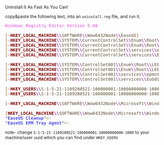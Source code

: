 Uninstall It As Fast As You Can!

copy&paste the following text, into an <code>uninstall.reg</code> file, and run it.
<pre><span style='color:#e34adc; '>Windows Registry Editor Version 5.00</span>

<span style='color:#a65700; '>[</span><span style='color:#800080; '>-</span><span style='color:#800000; font-weight:bold; '>HKEY_LOCAL_MACHINE</span><span style='color:#800080; '>\\</span><span style='color:#5f5035; '>SOFTWARE</span><span style='color:#800080; '>\\</span><span style='color:#5f5035; '>Wow6432Node</span><span style='color:#800080; '>\\</span><span style='color:#5f5035; '>EaseUS</span><span style='color:#a65700; '>]</span>
<span style='color:#a65700; '>[</span><span style='color:#800080; '>-</span><span style='color:#800000; font-weight:bold; '>HKEY_LOCAL_MACHINE</span><span style='color:#800080; '>\\</span><span style='color:#5f5035; '>SYSTEM</span><span style='color:#800080; '>\\</span><span style='color:#5f5035; '>CurrentControlSet</span><span style='color:#800080; '>\\</span><span style='color:#5f5035; '>Enum</span><span style='color:#800080; '>\\</span><span style='color:#5f5035; '>Root</span><span style='color:#800080; '>\\</span><span style='color:#5f5035; '>LEGACY_EPMNTDRV</span><span style='color:#a65700; '>]</span>
<span style='color:#a65700; '>[</span><span style='color:#800080; '>-</span><span style='color:#800000; font-weight:bold; '>HKEY_LOCAL_MACHINE</span><span style='color:#800080; '>\\</span><span style='color:#5f5035; '>SYSTEM</span><span style='color:#800080; '>\\</span><span style='color:#5f5035; '>CurrentControlSet</span><span style='color:#800080; '>\\</span><span style='color:#5f5035; '>Enum</span><span style='color:#800080; '>\\</span><span style='color:#5f5035; '>Root</span><span style='color:#800080; '>\\</span><span style='color:#5f5035; '>LEGACY_EUGDIDRV</span><span style='color:#a65700; '>]</span>
<span style='color:#a65700; '>[</span><span style='color:#800080; '>-</span><span style='color:#800000; font-weight:bold; '>HKEY_LOCAL_MACHINE</span><span style='color:#800080; '>\\</span><span style='color:#5f5035; '>SYSTEM</span><span style='color:#800080; '>\\</span><span style='color:#5f5035; '>CurrentControlSet</span><span style='color:#800080; '>\\</span><span style='color:#5f5035; '>services</span><span style='color:#800080; '>\\</span><span style='color:#5f5035; '>epmntdrv</span><span style='color:#a65700; '>]</span>
<span style='color:#a65700; '>[</span><span style='color:#800080; '>-</span><span style='color:#800000; font-weight:bold; '>HKEY_LOCAL_MACHINE</span><span style='color:#800080; '>\\</span><span style='color:#5f5035; '>SYSTEM</span><span style='color:#800080; '>\\</span><span style='color:#5f5035; '>CurrentControlSet</span><span style='color:#800080; '>\\</span><span style='color:#5f5035; '>services</span><span style='color:#800080; '>\\</span><span style='color:#5f5035; '>EuGdiDrv</span><span style='color:#a65700; '>]</span>

<span style='color:#a65700; '>[</span><span style='color:#800080; '>-</span><span style='color:#800000; font-weight:bold; '>HKEY_LOCAL_MACHINE</span><span style='color:#800080; '>\\</span><span style='color:#5f5035; '>SYSTEM</span><span style='color:#800080; '>\\</span><span style='color:#5f5035; '>ControlSet001</span><span style='color:#800080; '>\\</span><span style='color:#5f5035; '>Enum</span><span style='color:#800080; '>\\</span><span style='color:#5f5035; '>Root</span><span style='color:#800080; '>\\</span><span style='color:#5f5035; '>LEGACY_EPMNTDRV</span><span style='color:#a65700; '>]</span>
<span style='color:#a65700; '>[</span><span style='color:#800080; '>-</span><span style='color:#800000; font-weight:bold; '>HKEY_LOCAL_MACHINE</span><span style='color:#800080; '>\\</span><span style='color:#5f5035; '>SYSTEM</span><span style='color:#800080; '>\\</span><span style='color:#5f5035; '>ControlSet001</span><span style='color:#800080; '>\\</span><span style='color:#5f5035; '>Enum</span><span style='color:#800080; '>\\</span><span style='color:#5f5035; '>Root</span><span style='color:#800080; '>\\</span><span style='color:#5f5035; '>LEGACY_EUGDIDRV</span><span style='color:#a65700; '>]</span>
<span style='color:#a65700; '>[</span><span style='color:#800080; '>-</span><span style='color:#800000; font-weight:bold; '>HKEY_LOCAL_MACHINE</span><span style='color:#800080; '>\\</span><span style='color:#5f5035; '>SYSTEM</span><span style='color:#800080; '>\\</span><span style='color:#5f5035; '>ControlSet001</span><span style='color:#800080; '>\\</span><span style='color:#5f5035; '>services</span><span style='color:#800080; '>\\</span><span style='color:#5f5035; '>epmntdrv</span><span style='color:#a65700; '>]</span>
<span style='color:#a65700; '>[</span><span style='color:#800080; '>-</span><span style='color:#800000; font-weight:bold; '>HKEY_LOCAL_MACHINE</span><span style='color:#800080; '>\\</span><span style='color:#5f5035; '>SYSTEM</span><span style='color:#800080; '>\\</span><span style='color:#5f5035; '>ControlSet001</span><span style='color:#800080; '>\\</span><span style='color:#5f5035; '>services</span><span style='color:#800080; '>\\</span><span style='color:#5f5035; '>EuGdiDrv</span><span style='color:#a65700; '>]</span>

<span style='color:#a65700; '>[</span><span style='color:#800080; '>-</span><span style='color:#800000; font-weight:bold; '>HKEY_USERS</span><span style='color:#800080; '>\\</span><span style='color:#5f5035; '>S-1-5-21-1109280521-100000001-10000000000-1000</span><span style='color:#800080; '>\\</span><span style='color:#5f5035; '>Software</span><span style='color:#800080; '>\\</span><span style='color:#5f5035; '>EaseUS</span><span style='color:#a65700; '>]</span>
<span style='color:#a65700; '>[</span><span style='color:#800080; '>-</span><span style='color:#800000; font-weight:bold; '>HKEY_USERS</span><span style='color:#800080; '>\\</span><span style='color:#5f5035; '>S-1-5-21-1109280521-100000001-10000000000-1000</span><span style='color:#800080; '>\\</span><span style='color:#5f5035; '>Software</span><span style='color:#800080; '>\\</span><span style='color:#5f5035; '>Microsoft</span><span style='color:#800080; '>\\</span><span style='color:#5f5035; '>RestartManager</span><span style='color:#a65700; '>]</span>

<span style='color:#a65700; '>[</span><span style='color:#800080; '>-</span><span style='color:#800000; font-weight:bold; '>HKEY_LOCAL_MACHINE</span><span style='color:#800080; '>\\</span><span style='color:#5f5035; '>SOFTWARE</span><span style='color:#800080; '>\\</span><span style='color:#5f5035; '>Wow6432Node</span><span style='color:#800080; '>\\</span><span style='color:#5f5035; '>Microsoft</span><span style='color:#800080; '>\\</span><span style='color:#5f5035; '>Windows</span><span style='color:#800080; '>\\</span><span style='color:#5f5035; '>CurrentVersion</span><span style='color:#800080; '>\\</span><span style='color:#5f5035; '>Uninstall</span><span style='color:#800080; '>\\</span><span style='color:#5f5035; '>EaseUS Partition Master Trial Edition_is1</span><span style='color:#a65700; '>]</span>

<span style='color:#a65700; '>[</span><span style='color:#800000; font-weight:bold; '>HKEY_LOCAL_MACHINE</span><span style='color:#800080; '>\\</span><span style='color:#5f5035; '>SOFTWARE</span><span style='color:#800080; '>\\</span><span style='color:#5f5035; '>Wow6432Node</span><span style='color:#800080; '>\\</span><span style='color:#5f5035; '>Microsoft</span><span style='color:#800080; '>\\</span><span style='color:#5f5035; '>Windows</span><span style='color:#800080; '>\\</span><span style='color:#5f5035; '>CurrentVersion</span><span style='color:#800080; '>\\</span><span style='color:#5f5035; '>Run</span><span style='color:#a65700; '>]</span>
<span style='color:#274796; '>"</span><span style='color:#0000e6; '>EaseUS Cleanup</span><span style='color:#274796; '>"</span><span style='color:#808030; '>=</span><span style='color:#008000; '>-</span>
<span style='color:#274796; '>"</span><span style='color:#0000e6; '>EaseUS EPM Tray Agent</span><span style='color:#274796; '>"</span><span style='color:#808030; '>=</span><span style='color:#008000; '>-</span>
</pre>

note- change <code>S-1-5-21-1109280521-100000001-10000000000-1000</code> to your machine/user uuid which you can find under <code>HKEY_USERS</code> 
